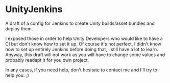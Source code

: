 # UnityJenkins
A draft of a config for Jenkins to create Unity builds/asset bundles and deploy them.

I exposed those in order to help Unity Developers who would like to have a CI but don't know how to set it up.
Of course it's not perfect, I didn't know how to set up entirely Jenkins before doing that, I still have a lot to learn.
Anyway, this draft will not work as you will have to change some values and probably readapt it for you own project.

In any cases, if you need help, don't hesitate to contact me and I'll try to help you. ;)
